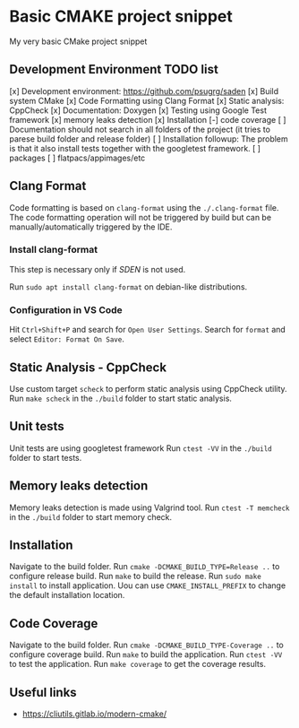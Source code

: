 # Basic CMAKE project snippet
My very basic CMake project snippet

## Development Environment TODO list
  [x] Development environment: https://github.com/psugrg/saden
  [x] Build system CMake
  [x] Code Formatting using Clang Format
  [x] Static analysis: CppCheck
  [x] Documentation: Doxygen
  [x] Testing using Google Test framework
  [x] memory leaks detection
  [x] Installation
  [-] code coverage
  [ ] Documentation should not search in all folders of the project (it tries to parese build folder and release folder)
  [ ] Installation followup: The problem is that it also install tests together with the googletest framework. 
  [ ] packages
  [ ] flatpacs/appimages/etc


## Clang Format
Code formatting is based on `clang-format` using the `./.clang-format` file.
The code formatting operation will not be triggered by build but can be manually/automatically triggered by the IDE.

### Install clang-format
This step is necessary only if *SDEN* is not used.

Run `sudo apt install clang-format` on debian-like distributions. 

### Configuration in VS Code
Hit `Ctrl+Shift+P` and search for `Open User Settings`.
Search for `format` and select `Editor: Format On Save`.

## Static Analysis - CppCheck
Use custom target `scheck` to perform static analysis using CppCheck utility.
Run `make scheck` in the `./build` folder to start static analysis.

## Unit tests
Unit tests are using googletest framework
Run `ctest -VV` in the `./build` folder to start tests.

## Memory leaks detection
Memory leaks detection is made using Valgrind tool. 
Run `ctest -T memcheck` in the `./build` folder to start memory check.

## Installation
Navigate to the build folder. 
Run `cmake -DCMAKE_BUILD_TYPE=Release ..` to configure release build.
Run `make` to build the release. 
Run `sudo make install` to install application. 
Uou can use `CMAKE_INSTALL_PREFIX` to change the default installation location. 

## Code Coverage
Navigate to the build folder.
Run `cmake -DCMAKE_BUILD_TYPE-Coverage ..` to configure coverage build.
Run `make` to build the application.
Run `ctest -VV` to test the application.
Run `make coverage` to get the coverage results.

## Useful links
  - https://cliutils.gitlab.io/modern-cmake/